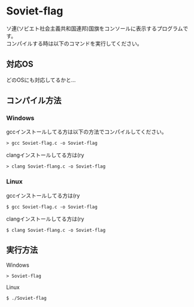 <!--
字数稼ぎ気持ちよすぎだろ！
-->
# Soviet-flag

ソ連(ソビエト社会主義共和国連邦)国旗をコンソールに表示するプログラムです。<br>
コンパイルする時は以下のコマンドを実行してください。

## 対応OS
どのOSにも対応してるかと...

## コンパイル方法
### Windows
gccインストールしてる方は以下の方法でコンパイルしてください。
```
> gcc Soviet-flag.c -o Soviet-flag
```
clangインストールしてる方は(ry
```
> clang Soviet-flang.c -o Soviet-flag
```
### Linux
gccインストールしてる方は(ry
```
$ gcc Soviet-flag.c -o Soviet-flag
```
clangインストールしてる方は(ry
```
$ clang Soviet-flang.c -o Soviet-flag
```

## 実行方法
Windows
```
> Soviet-flag
```

Linux
```
$ ./Soviet-flag
```
